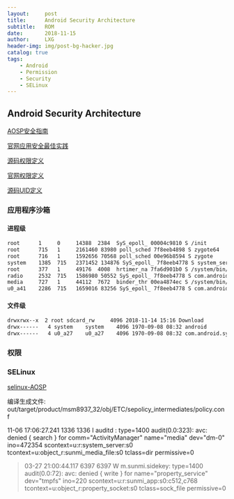 ```yaml
---
layout:     post
title:      Android Security Architecture
subtitle:   ROM
date:       2018-11-15
author:     LXG
header-img: img/post-bg-hacker.jpg
catalog: true
tags:
    - Android
    - Permission
    - Security
    - SELinux
---
```


## Android Security Architecture

[AOSP安全指南](https://source.android.com/security)

[官网应用安全最佳实践](https://developer.android.com/topic/security/best-practices#permissions)

[源码权限定义](http://androidxref.com/7.1.2_r36/xref/frameworks/base/core/res/AndroidManifest.xml)

[官网权限定义](https://developer.android.google.cn/reference/android/Manifest.permission)

[源码UID定义](http://androidxref.com/7.1.2_r36/xref/system/core/include/private/android_filesystem_config.h)


### 应用程序沙箱

#### 进程级
```txt
root      1     0     14388  2384  SyS_epoll_ 00004c9810 S /init
root      715   1     2161460 83980 poll_sched 7f8eeb4898 S zygote64
root      716   1     1592656 70568 poll_sched 00e96b8594 S zygote
system    1385  715   2371452 134876 SyS_epoll_ 7f8eeb4778 S system_server
root      377   1     49176  4008  hrtimer_na 7fa6d901b0 S /system/bin/vold
radio     2532  715   1586980 50552 SyS_epoll_ 7f8eeb4778 S com.android.phone
media     727   1     44112  7672  binder_thr 00ea4874ec S /system/bin/mediaserver
u0_a41    2286  715   1659016 83256 SyS_epoll_ 7f8eeb4778 S com.android.launcher3
```

#### 文件级

```txt
drwxrwx--x  2 root sdcard_rw     4096 2018-11-14 15:16 Download
drwx------   4 system    system    4096 1970-09-08 08:32 android
drwx------   4 u0_a27    u0_a27    4096 1970-09-08 08:32 com.android.systemui
```

### 权限


### SELinux

[selinux-AOSP](https://source.android.com/security/selinux)

编译生成文件: out/target/product/msm8937_32/obj/ETC/sepolicy_intermediates/policy.conf

>
11-06 17:06:27.241  1336  1336 I auditd  : type=1400 audit(0.0:323): avc: denied { search } for comm="ActivityManager" name="media" dev="dm-0" ino=472354 scontext=u:r:system_server:s0 tcontext=u:object_r:sunmi_media_file:s0 tclass=dir permissive=0

> 03-27 21:00:44.117  6397  6397 W m.sunmi.sidekey: type=1400 audit(0.0:72): avc: denied { write } for name="property_service" dev="tmpfs" ino=220 
scontext=u:r:sunmi_app:s0:c512,c768 tcontext=u:object_r:property_socket:s0 tclass=sock_file permissive=0







